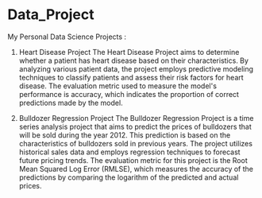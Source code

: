 # Data_Project
My Personal Data Science Projects : 
1. Heart Disease Project
The Heart Disease Project aims to determine whether a patient has heart disease based on their characteristics. By analyzing various patient data, the project employs predictive modeling techniques to classify patients and assess their risk factors for heart disease. The evaluation metric used to measure the model's performance is accuracy, which indicates the proportion of correct predictions made by the model.

2. Bulldozer Regression Project
The Bulldozer Regression Project is a time series analysis project that aims to predict the prices of bulldozers that will be sold during the year 2012. This prediction is based on the characteristics of bulldozers sold in previous years. The project utilizes historical sales data and employs regression techniques to forecast future pricing trends. The evaluation metric for this project is the Root Mean Squared Log Error (RMLSE), which measures the accuracy of the predictions by comparing the logarithm of the predicted and actual prices.
